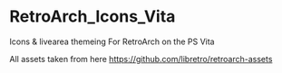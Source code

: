# RetroArch_Icons_Vita
Icons &amp; livearea themeing For RetroArch on the PS Vita  
  
All assets taken from here  https://github.com/libretro/retroarch-assets
